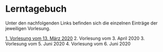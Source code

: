 # Lerntagebuch

Unter den nachfolgenden Links befinden sich die einzelnen Einträge der jeweiligen Vorlesung.

[1. Vorlesung vom 13. März 2020](https://github.com/mimbulus89/lerntagebuch/blob/master/1.%20Vorlesung)
2. Vorlesung vom 3. April 2020
3. Vorlesung vom 5. Juni 2020
4. Vorlesung vom 6. Juni 2020

